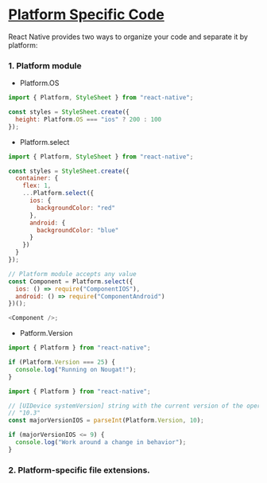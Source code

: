 # [Platform Specific Code](https://reactnative.dev/docs/platform-specific-code)

React Native provides two ways to organize your code and separate it by platform:

### 1. Platform module

- Platform.OS

```js
import { Platform, StyleSheet } from "react-native";

const styles = StyleSheet.create({
  height: Platform.OS === "ios" ? 200 : 100
});
```

- Platform.select

```js
import { Platform, StyleSheet } from "react-native";

const styles = StyleSheet.create({
  container: {
    flex: 1,
    ...Platform.select({
      ios: {
        backgroundColor: "red"
      },
      android: {
        backgroundColor: "blue"
      }
    })
  }
});
```

```js
// Platform module accepts any value
const Component = Platform.select({
  ios: () => require("ComponentIOS"),
  android: () => require("ComponentAndroid")
})();

<Component />;
```

- Patform.Version

```js
import { Platform } from "react-native";

if (Platform.Version === 25) {
  console.log("Running on Nougat!");
}
```

```js
import { Platform } from "react-native";

// [UIDevice systemVersion] string with the current version of the operating system
// "10.3"
const majorVersionIOS = parseInt(Platform.Version, 10);

if (majorVersionIOS <= 9) {
  console.log("Work around a change in behavior");
}
```

### 2. Platform-specific file extensions.
